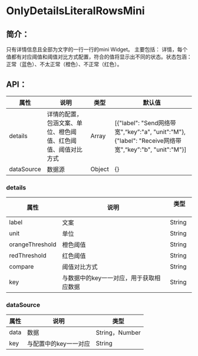 # OnlyDetailsLiteralRowsMini
## 简介：
只有详情信息且全部为文字的一行一行的mini Widget。
主要包括：
详情，每个值都有对应阈值和阈值对比方式配置，符合的值将显示出不同的状态。状态包涵：正常（蓝色）、不太正常（橙色）、不正常（红色）。

## API：

属性 | 说明 | 类型 | 默认值
--------- | -------------| -------------| -------------
details | 详情的配置，包涵文案、单位、橙色阈值、红色阈值、阈值对比方式| Array| [{"label": "Send网络带宽",“key”:"a", "unit":"M"}, {"label": "Receive网络带宽",“key”:"b", "unit":"M"}]
dataSource| 数据源| Object| {}

### details
属性 | 说明 | 类型 　
--------- | -------------| -------------
label | 文案| String|
unit | 单位| String|
orangeThreshold | 橙色阈值| String|
redThreshold | 红色阈值| String| 
compare | 阈值对比方式| String| 
key | 与数据中的key一一对应，用于获取相应数据| String|
### dataSource
属性 | 说明 | 类型 
--------- | -------------| -------------
data | 数据| String，Number| 
key | 与配置中的key一一对应| String|


